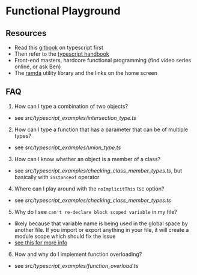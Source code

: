 # Functional Playground #

## Resources ##
  - Read this [gitbook](https://basarat.gitbooks.io/typescript/content/docs/getting-started.html) on typescript first
  - Then refer to the [typescript handbook](https://www.typescriptlang.org/docs/handbook/basic-types.html)
  - Front-end masters, hardcore functional programming (find video series online, or ask Ben)
  - The [ramda](http://ramdajs.com/) utility library and the links on the home screen

## FAQ ##
1. How can I type a combination of two objects?
  - see *src/typescript_examples/intersection_type.ts*
2. How can I type a function that has a parameter that can be of multiple types? 
  - see *src/typescript_examples/union_type.ts*
3. How can I know whether an object is a member of a class?
  - see *src/typescript_examples/checking_class_member_types.ts*, but basically with `instanceof` operator 
4. Where can I play around with the `noImplicitThis` tsc option?
  - see *src/typescript_examples/checking_class_member_types.ts* 
5. Why do I see `can't re-declare block scoped variable` in my file? 
  - likely because that variable name is being used in the global space by another file. If you import or export anything in your file, it will create a module scope which should fix the issue
  - [see this for more info](https://basarat.gitbooks.io/typescript/content/docs/project/modules.html)
6. How and why do I implement function overloading?
  - see *src/typescript_examples/function_overload.ts* 
